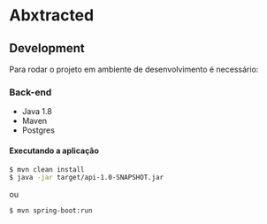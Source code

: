 # Abxtracted

## Development
Para rodar o projeto em ambiente de desenvolvimento é necessário:

### Back-end
 - Java 1.8
 - Maven
 - Postgres
 
#### Executando a aplicação
```sh
$ mvn clean install
$ java -jar target/api-1.0-SNAPSHOT.jar
```
ou
```sh
$ mvn spring-boot:run
```
